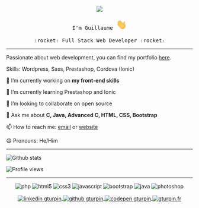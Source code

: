 <p align="center">
  <img src="https://media.giphy.com/media/MeJgB3yMMwIaHmKD4z/giphy.gif" width="30%">
  <br><br>
  <samp>
    I'm Guillaume <img src="https://github.com/Romaixn/Romaixn/blob/master/assets/img/hi.gif" width="29px">
    <br><br>
    :rocket: Full Stack Web Developer :rocket:
  </samp>
</p>

---

Passionate about web development, you can find my portfolio [here](https://gturpin.fr).

Skills: Wordpress, Sass, Prestashop, Cordova (Ionic)

🔭 I’m currently working on **my front-end skills**

🌱 I’m currently learning Prestashop and Ionic

👯 I’m looking to collaborate on open source 

💬 Ask me about **C, Java, Advanced C, HTML, CSS, Bootstrap**

📫 How to reach me: [email](mailto:guillaume.turpin45@gmail.fr) or [website](https://gturpin.fr/contact)

😄 Pronouns: He/Him

---

![Github stats](https://github-readme-stats.vercel.app/api?username=gturpin-dev&show_icons=true)

![Profile views](https://gpvc.arturio.dev/gturpin-dev)  

---

<p align="center">
  <img src="https://devicon.dev/devicon.git/icons/php/php-plain.svg" alt="php" width="40" height="40"/>
  <img src="https://devicons.github.io/devicon/devicon.git/icons/html5/html5-original-wordmark.svg" alt="html5" width="40" height="40"/> 
  <img src="https://devicons.github.io/devicon/devicon.git/icons/css3/css3-original-wordmark.svg" alt="css3" width="40" height="40"/>
  <img src="https://devicons.github.io/devicon/devicon.git/icons/javascript/javascript-original.svg" alt="javascript" width="40" height="40"/> 
  <img src="https://devicons.github.io/devicon/devicon.git/icons/bootstrap/bootstrap-plain.svg" alt="bootstrap" width="40" height="40"/> 
  <img src="https://devicons.github.io/devicon/devicon.git/icons/sass/sass-original.svg" alt="java" width="40" height="40"/> 
  
  
  
  
  <img src="https://devicons.github.io/devicon/devicon.git/icons/photoshop/photoshop-plain.svg" alt="photoshop" width="40" height="40"/> 
  
</p>

<p align="center"> 
  <a href="https://www.linkedin.com/in/guillaume-turpin-a79586172/" target="blank">
    <img align="center" src="https://cdn.jsdelivr.net/npm/simple-icons@3.0.1/icons/linkedin.svg" alt="linkedin gturpin" height="30" width="30" />
  </a>
  <a href="https://github.com/gturpin-dev" target="blank">
    <img align="center" src="https://cdn.jsdelivr.net/npm/simple-icons@3.0.1/icons/github.svg" alt="github gturpin" height="30" width="30" />
  </a>
  <a href="https://codepen.io/ThPrGanesha" target="blank">
    <img align="center" src="https://cdn.jsdelivr.net/npm/simple-icons@3.0.1/icons/codepen.svg" alt="codepen gturpin" height="30" width="30" />
  </a>
  <a href="https://gturpin.fr" target="blank">
    <img align="center" src="https://cdn.jsdelivr.net/npm/simple-icons@3.0.1/icons/icloud.svg" alt="gturpin.fr" height="30" width="30" />
  </a>
</p>
